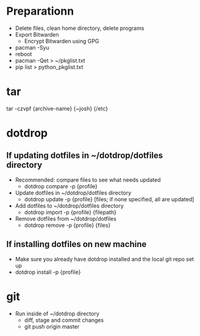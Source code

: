 # Preparationn
* Delete files, clean home directory, delete programs
* Export Bitwarden
  + Encrypt Bitwarden using GPG
* pacman -Syu
* reboot
* pacman -Qet > ~/pkglist.txt
* pip list > python_pkglist.txt

# tar
tar -czvpf {archive-name} {~josh} {/etc}

# dotdrop
## If updating dotfiles in ~/dotdrop/dotfiles directory
* Recommended: compare files to see what needs updated
  + dotdrop compare -p {profile}
* Update dotfiles in ~/dotdrop/dotfiles directory
  + dotdrop update -p {profile} [files; if none specified, all are updated]
* Add dotfiles to ~/dotdrop/dotfiles directory
  + dotdrop import -p {profile} {filepath}
* Remove dotfiles from ~/dotdrop/dotfiles
  + dotdrop remove -p {profile} {files}
## If installing dotfiles on new machine
* Make sure you already have dotdrop installed and the local git repo set up
* dotdrop install -p {profile}

# git
* Run inside of ~/dotdrop directory
  + diff, stage and commit changes
  + git push origin master
